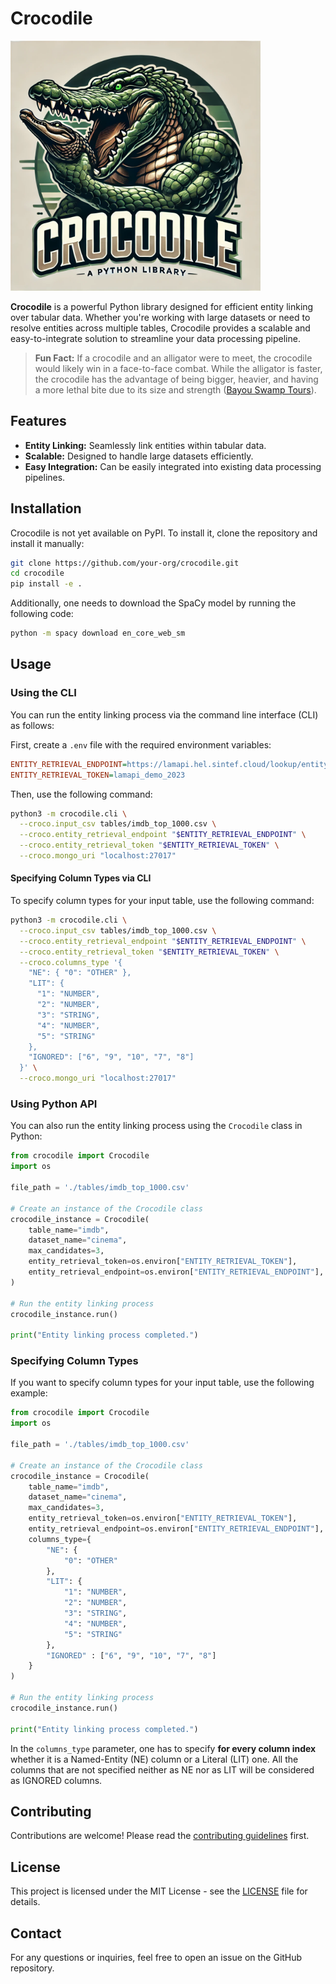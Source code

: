 # Crocodile

<img src="logo.webp" alt="Crocodile Logo" width="400"/>

**Crocodile** is a powerful Python library designed for efficient entity linking over tabular data. Whether you're working with large datasets or need to resolve entities across multiple tables, Crocodile provides a scalable and easy-to-integrate solution to streamline your data processing pipeline.

> **Fun Fact:** If a crocodile and an alligator were to meet, the crocodile would likely win in a face-to-face combat. While the alligator is faster, the crocodile has the advantage of being bigger, heavier, and having a more lethal bite due to its size and strength ([Bayou Swamp Tours](https://www.bayouswamptours.com/blog/difference-between-alligator-crocodile/)).

## Features

- **Entity Linking:** Seamlessly link entities within tabular data.
- **Scalable:** Designed to handle large datasets efficiently.
- **Easy Integration:** Can be easily integrated into existing data processing pipelines.

## Installation

Crocodile is not yet available on PyPI. To install it, clone the repository and install it manually:

```bash
git clone https://github.com/your-org/crocodile.git
cd crocodile
pip install -e .
```

Additionally, one needs to download the SpaCy model by running the following code:

```bash
python -m spacy download en_core_web_sm
```

## Usage

### Using the CLI
You can run the entity linking process via the command line interface (CLI) as follows:

First, create a `.env` file with the required environment variables:

```ini
ENTITY_RETRIEVAL_ENDPOINT=https://lamapi.hel.sintef.cloud/lookup/entity-retrieval
ENTITY_RETRIEVAL_TOKEN=lamapi_demo_2023
```

Then, use the following command:

```bash
python3 -m crocodile.cli \
  --croco.input_csv tables/imdb_top_1000.csv \
  --croco.entity_retrieval_endpoint "$ENTITY_RETRIEVAL_ENDPOINT" \
  --croco.entity_retrieval_token "$ENTITY_RETRIEVAL_TOKEN" \
  --croco.mongo_uri "localhost:27017"
```

#### Specifying Column Types via CLI
To specify column types for your input table, use the following command:

```bash
python3 -m crocodile.cli \
  --croco.input_csv tables/imdb_top_1000.csv \
  --croco.entity_retrieval_endpoint "$ENTITY_RETRIEVAL_ENDPOINT" \
  --croco.entity_retrieval_token "$ENTITY_RETRIEVAL_TOKEN" \
  --croco.columns_type '{
    "NE": { "0": "OTHER" },
    "LIT": {
      "1": "NUMBER",
      "2": "NUMBER",
      "3": "STRING",
      "4": "NUMBER",
      "5": "STRING"
    },
    "IGNORED": ["6", "9", "10", "7", "8"]
  }' \
  --croco.mongo_uri "localhost:27017"
```

### Using Python API
You can also run the entity linking process using the `Crocodile` class in Python:

```python
from crocodile import Crocodile
import os

file_path = './tables/imdb_top_1000.csv'

# Create an instance of the Crocodile class
crocodile_instance = Crocodile(
    table_name="imdb",
    dataset_name="cinema",
    max_candidates=3,
    entity_retrieval_token=os.environ["ENTITY_RETRIEVAL_TOKEN"],
    entity_retrieval_endpoint=os.environ["ENTITY_RETRIEVAL_ENDPOINT"],
)

# Run the entity linking process
crocodile_instance.run()

print("Entity linking process completed.")
```

### Specifying Column Types
If you want to specify column types for your input table, use the following example:

```python
from crocodile import Crocodile
import os

file_path = './tables/imdb_top_1000.csv'

# Create an instance of the Crocodile class
crocodile_instance = Crocodile(
    table_name="imdb",
    dataset_name="cinema",
    max_candidates=3,
    entity_retrieval_token=os.environ["ENTITY_RETRIEVAL_TOKEN"],
    entity_retrieval_endpoint=os.environ["ENTITY_RETRIEVAL_ENDPOINT"],
    columns_type={
        "NE": {
            "0": "OTHER"
        },
        "LIT": {
            "1": "NUMBER",
            "2": "NUMBER",
            "3": "STRING",
            "4": "NUMBER",
            "5": "STRING"
        },
        "IGNORED" : ["6", "9", "10", "7", "8"]
    }
)

# Run the entity linking process
crocodile_instance.run()

print("Entity linking process completed.")
```

In the `columns_type` parameter, one has to specify **for every column index** whether it is a Named-Entity (NE) column or a Literal (LIT) one. All the columns that are not specified neither as NE nor as LIT will be considered as IGNORED columns.

## Contributing

Contributions are welcome! Please read the [contributing guidelines](CONTRIBUTING.md) first.

## License

This project is licensed under the MIT License - see the [LICENSE](LICENSE) file for details.

## Contact

For any questions or inquiries, feel free to open an issue on the GitHub repository.
